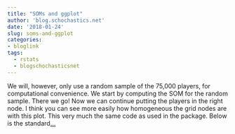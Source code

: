 ```yaml
---
title: "SOMs and ggplot"
author: 'blog.schochastics.net'
date: '2018-01-24'
slug: soms-and-ggplot
categories:
- bloglink
tags:
  - rstats
  - blogschochasticsnet
---
```


We will, however, only use a random sample of the 75,000 players, for computational convenience. We start by computing the SOM for the random sample. There we go! Now we can continue putting the players in the right node. I think you can see more easily how homogeneous the grid nodes are with this plot. This very much the same code as used in the package. Below is the standard[... <i class="fas fa-external-link-alt"></i>](http://blog.schochastics.net/post/soms-and-ggplot/)

